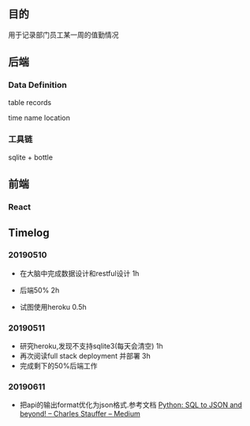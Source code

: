 ## 目的

用于记录部门员工某一周的值勤情况

## 后端

### Data Definition

table records

time name location

### 工具链

sqlite + bottle


## 前端

### React


## Timelog

### 20190510 

* 在大脑中完成数据设计和restful设计 1h
+ 后端50% 2h
* 试图使用heroku 0.5h

### 20190511

* 研究heroku,发现不支持sqlite3(每天会清空) 1h
* 再次阅读full stack deployment 并部署 3h
* 完成剩下的50%后端工作

### 20190611

* 把api的输出format优化为json格式.参考文档 [Python: SQL to JSON and beyond! – Charles Stauffer – Medium](https://medium.com/@PyGuyCharles/python-sql-to-json-and-beyond-3e3a36d32853)


